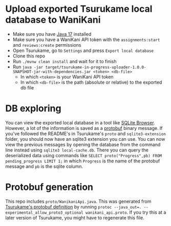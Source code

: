 # Upload exported Tsurukame local database to WaniKani

* Make sure you have [Java 17](https://adoptium.net/?variant=openjdk17) installed
* Make sure you have a WaniKani API token with the `assignments:start` and `reviews:create` permissions
* Open Tsurukame, go to `Settings` and press `Export local database`
* Clone this repo
* Run `./mvnw clean install` and wait for it to finish
* Run `java -jar target/tsurukame-in-progress-uploader-1.0.0-SNAPSHOT-jar-with-dependencies.jar <token> <db-file>`
  * In which `<token>` is your WaniKani API token
  * In which `<db-file>` is the path (absolute or relative) to the exported db file

# DB exploring

You can view the exported local database in a tool like [SQLite Browser](https://sqlitebrowser.org/). However, a lot of the information is saved as a [protobuf](https://developers.google.com/protocol-buffers/docs/proto3) binary message. If you've followed the README's in Tsurukame's `proto` and `sqlite3-extension` folder, you should now have an sqlite3 extension you can use. You can now view the previous messages by opening the database from the command line instead using `sqlite3 local-cache.db`. There you can query the deserialized data using commands like `SELECT proto("Progress",pb) FROM pending_progress LIMIT 1;` in which `Progress` is the name of the protobuf message and `pb` is the sqlite column.

# Protobuf generation

This repo includes `proto/WanikaniApi.java`. This was generated from [Tsurukame's protobuf definition](https://github.com/davidsansome/tsurukame/blob/dd76410f59f0e5a098d76a32b2d2a3f1019441f4/proto/wanikani_api.proto) by running `protoc --java_out=. --experimental_allow_proto3_optional wanikani_api.proto`. If you try this at a later version of Tsurukame, you might have to regenerate this file.
